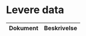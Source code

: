 # Levere data

| Dokument                                  | Beskrivelse                                                    |
|:------------------------------------------|:---------------------------------------------------------------|

[//]: # (| [Kom i gang]&#40;consumer/start.md&#41;           | Her kan du starte din reise med å lage en integrasjon mot FINT |)

[//]: # (| [Tilgang]&#40;consumer/access.md&#41;             | Hvordan du kan autentiserer din tjeneste for å få tilgang      |)

[//]: # (| [Retningslinjer]&#40;consumer/guidelines.md&#41;  | Les om retningslinjene til FINT for en konseptuell forståelse  |)

[//]: # (| [Testklient]&#40;consumer/testklient.md&#41;      | Bruk vår webbaserte testklient                                 |)

[//]: # (| [Forstå APIet]&#40;consumer/api-endpoints.md&#41; | Hvilke endepunkter er vårt API bygget opp av                   |)

[//]: # (| [Oppdateringer]&#40;consumer/updating.md&#41;     | Hvordan du kan sende POST/PUT eventer                          |)

[//]: # (| [GraphQL]&#40;consumer/graphql.md&#41;            | Bruk vårt GraphQL-endepunkt                                    |)




